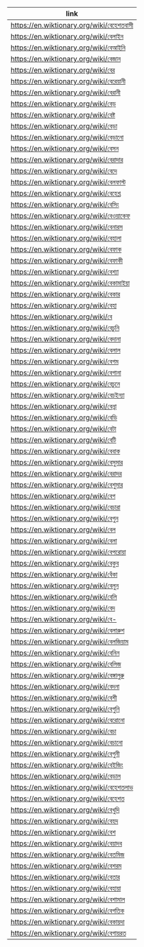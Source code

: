 |link|
|----|
|https://en.wiktionary.org/wiki/বেহেশতবাসী|
|https://en.wiktionary.org/wiki/বেলাইন|
|https://en.wiktionary.org/wiki/বেআইনি|
|https://en.wiktionary.org/wiki/বেজান|
|https://en.wiktionary.org/wiki/বের|
|https://en.wiktionary.org/wiki/বেরেয়ানী|
|https://en.wiktionary.org/wiki/বেরানী|
|https://en.wiktionary.org/wiki/বেড়|
|https://en.wiktionary.org/wiki/বেষ্ট|
|https://en.wiktionary.org/wiki/বেড়া|
|https://en.wiktionary.org/wiki/বেড়ানো|
|https://en.wiktionary.org/wiki/বেসন|
|https://en.wiktionary.org/wiki/বেরাদার|
|https://en.wiktionary.org/wiki/বেদে|
|https://en.wiktionary.org/wiki/বেলফাস্ট|
|https://en.wiktionary.org/wiki/বেহেশ্ত|
|https://en.wiktionary.org/wiki/বেসিং|
|https://en.wiktionary.org/wiki/বেওয়াকেফ|
|https://en.wiktionary.org/wiki/বেনারস|
|https://en.wiktionary.org/wiki/বেহালা|
|https://en.wiktionary.org/wiki/বেফাক|
|https://en.wiktionary.org/wiki/বেফাকী|
|https://en.wiktionary.org/wiki/বেশ্যা|
|https://en.wiktionary.org/wiki/বেকামাইয়া|
|https://en.wiktionary.org/wiki/বেকার|
|https://en.wiktionary.org/wiki/বেহা|
|https://en.wiktionary.org/wiki/বে|
|https://en.wiktionary.org/wiki/বেচুনি|
|https://en.wiktionary.org/wiki/বেদানা|
|https://en.wiktionary.org/wiki/বেলাল|
|https://en.wiktionary.org/wiki/বেগম|
|https://en.wiktionary.org/wiki/বেগানা|
|https://en.wiktionary.org/wiki/বেচুনে|
|https://en.wiktionary.org/wiki/বেচইন্যা|
|https://en.wiktionary.org/wiki/বেন্না|
|https://en.wiktionary.org/wiki/বেডি|
|https://en.wiktionary.org/wiki/বেটা|
|https://en.wiktionary.org/wiki/বেটি|
|https://en.wiktionary.org/wiki/বেবাক|
|https://en.wiktionary.org/wiki/বেসুমার|
|https://en.wiktionary.org/wiki/বেরাদর|
|https://en.wiktionary.org/wiki/বেশুমার|
|https://en.wiktionary.org/wiki/বেগ|
|https://en.wiktionary.org/wiki/বেচারা|
|https://en.wiktionary.org/wiki/বেগুন|
|https://en.wiktionary.org/wiki/বেল|
|https://en.wiktionary.org/wiki/বেলা|
|https://en.wiktionary.org/wiki/বেপরোয়া|
|https://en.wiktionary.org/wiki/বেকুব|
|https://en.wiktionary.org/wiki/বেঁকা|
|https://en.wiktionary.org/wiki/বেলুন|
|https://en.wiktionary.org/wiki/বেলি|
|https://en.wiktionary.org/wiki/বেদ|
|https://en.wiktionary.org/wiki/বে-|
|https://en.wiktionary.org/wiki/বেলারুশ|
|https://en.wiktionary.org/wiki/বেলজিয়াম|
|https://en.wiktionary.org/wiki/বেনিন|
|https://en.wiktionary.org/wiki/বেলিজ|
|https://en.wiktionary.org/wiki/বেঙ্গালুরু|
|https://en.wiktionary.org/wiki/বেদনা|
|https://en.wiktionary.org/wiki/বেশী|
|https://en.wiktionary.org/wiki/বেগুনি|
|https://en.wiktionary.org/wiki/বেরোনো|
|https://en.wiktionary.org/wiki/বেচা|
|https://en.wiktionary.org/wiki/বেচানো|
|https://en.wiktionary.org/wiki/বেগুনী|
|https://en.wiktionary.org/wiki/বেইজিং|
|https://en.wiktionary.org/wiki/বেড়াল|
|https://en.wiktionary.org/wiki/বেহেশতলাভ|
|https://en.wiktionary.org/wiki/বেহেশত|
|https://en.wiktionary.org/wiki/বেখুদি|
|https://en.wiktionary.org/wiki/বেহদ|
|https://en.wiktionary.org/wiki/বেশ|
|https://en.wiktionary.org/wiki/বেয়াদব|
|https://en.wiktionary.org/wiki/বেতমিজ|
|https://en.wiktionary.org/wiki/বেশরম|
|https://en.wiktionary.org/wiki/বেতার|
|https://en.wiktionary.org/wiki/বেহায়া|
|https://en.wiktionary.org/wiki/বেশামাল|
|https://en.wiktionary.org/wiki/বেগতিক|
|https://en.wiktionary.org/wiki/বেকায়দা|
|https://en.wiktionary.org/wiki/বেগায়রত|
